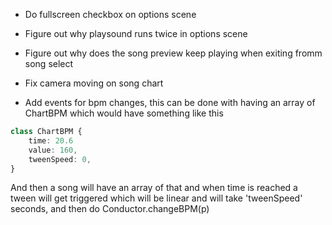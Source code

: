 - Do fullscreen checkbox on options scene
- Figure out why playsound runs twice in options scene
- Figure out why does the song preview keep playing when exiting fromm song select
- Fix camera moving on song chart

- Add events for bpm changes, this can be done with having an array of ChartBPM which would have something like this
```ts
class ChartBPM {
	time: 20.6
	value: 160,
	tweenSpeed: 0,
}
```

And then a song will have an array of that and when time is reached a tween will get triggered which will be linear and will take 'tweenSpeed' seconds, and then do Conductor.changeBPM(p)